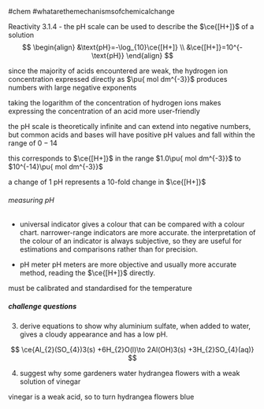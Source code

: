 #chem #whatarethemechanismsofchemicalchange

Reactivity 3.1.4 - the pH scale can be used to describe the $\ce{[H+]}$ of a solution
$$
\begin{align}
&\text{pH}=-\log_{10}\ce{[H+]} \\
&\ce{[H+]}=10^{-\text{pH}}
\end{align}
$$

since the majority of acids encountered are weak, the hydrogen ion concentration expressed directly as $\pu{ mol dm^{-3}}$ produces numbers with large negative exponents

taking the logarithm of the concentration of hydrogen ions makes expressing the concentration of an acid more user-friendly

the $\text{pH}$ scale is theoretically infinite and can extend into negative numbers, but common acids and bases will have positive $\text{pH}$ values and fall within the range of $0-14$

this corresponds to $\ce{[H+]}$ in the range $1.0\pu{ mol dm^{-3}}$ to $10^{-14}\pu{ mol dm^{-3}}$

a change of 1 $\text{pH}$ represents a 10-fold change in $\ce{[H+]}$

###### measuring pH
- universal indicator
gives a colour that can be compared with a colour chart. narrower-range indicators are more accurate. the interpretation of the colour of an indicator is always subjective, so they are useful for estimations and comparisons rather than for precision.

- pH meter
pH meters are more objective and usually more accurate method, reading the $\ce{[H+]}$ directly.

must be calibrated and standardised for the temperature

##### challenge questions
3. derive equations to show why aluminium sulfate, when added to water, gives a cloudy appearance and has a low pH.

$$
\ce{Al_{2}(SO_{4})3(s) +6H_{2}O(l)\to 2Al(OH)3(s) +3H_{2}SO_{4}(aq)}
$$

4. suggest why some gardeners water hydrangea flowers with a weak solution of vinegar

vinegar is a weak acid, so to turn hydrangea flowers blue